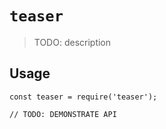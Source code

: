 # `teaser`

> TODO: description

## Usage

```
const teaser = require('teaser');

// TODO: DEMONSTRATE API
```
